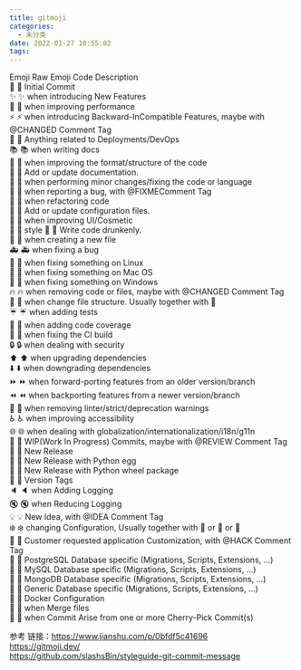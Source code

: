 ```yaml
---
title: gitmoji
categories:
  - 未分类
date: 2022-01-27 10:55:02
tags:
---
```


Emoji	Raw Emoji Code	Description  
🎉	:tada:	Initial Commit  
✨	:sparkles:	when introducing New Features  
🐎	:racehorse:	when improving performance  
⚡	:zap:	when introducing Backward-InCompatible Features, maybe with @CHANGED Comment Tag  
🚀	:rocket:	Anything related to Deployments/DevOps  
📚	:books:	when writing docs  
🎨	:art:	when improving the format/structure of the code  
📝  :memo: Add or update documentation.  
📝	:pencil:	when performing minor changes/fixing the code or language  
🐛	:bug:	when reporting a bug, with @FIXMEComment Tag  
🔨	:hammer:	when refactoring code  
🔧  :wrench: Add or update configuration files.  
💄	:lipstick:	when improving UI/Cosmetic  
💅  :nail_care: style
🍻  :beers: Write code drunkenly.  
📰	:newspaper:	when creating a new file  
🚑	:ambulance:	when fixing a bug  
🐧	:penguin:	when fixing something on Linux  
🍎	:apple:	when fixing something on Mac OS  
🏁	:checkered_flag:	when fixing something on Windows  
🔥	:fire:	when removing code or files, maybe with @CHANGED Comment Tag  
🚜	:tractor:	when change file structure. Usually together with 🎨  
☔	:umbrella:	when adding tests  
🔬	:microscope:	when adding code coverage  
💚	:green_heart:	when fixing the CI build  
🔒	:lock:	when dealing with security  
⬆️	:arrow_up:	when upgrading dependencies  
⬇️	:arrow_down:	when downgrading dependencies  
⏩	:fast_forward:	when forward-porting features from an older version/branch  
⏪	:rewind:	when backporting features from a newer version/branch  
👕	:shirt:	when removing linter/strict/deprecation warnings  
♿	:wheelchair:	when improving accessibility  
🌐	:globe_with_meridians:	when dealing with globalization/internationalization/i18n/g11n  
🚧	:construction:	WIP(Work In Progress) Commits, maybe with @REVIEW Comment Tag  
💎	:gem:	New Release  
🥚	:egg:	New Release with Python egg  
🎡	:ferris_wheel:	New Release with Python wheel package  
🔖	:bookmark:	Version Tags  
🔈	:speaker:	when Adding Logging  
🔇	:mute:	when Reducing Logging  
💡	:bulb:	New Idea, with @IDEA Comment Tag  
❄️	:snowflake:	changing Configuration, Usually together with 🐧 or 🎀 or 🚀  
🎀	:ribbon:	Customer requested application Customization, with @HACK Comment Tag  
🐘	:elephant:	PostgreSQL Database specific (Migrations, Scripts, Extensions, ...)  
🐬	:dolphin:	MySQL Database specific (Migrations, Scripts, Extensions, ...)  
🍃	:leaves:	MongoDB Database specific (Migrations, Scripts, Extensions, ...)  
🏦	:bank:	Generic Database specific (Migrations, Scripts, Extensions, ...)  
🐳	:whale:	Docker Configuration  
🤝	:handshake:	when Merge files  
🍒	:cherries:	when Commit Arise from one or more Cherry-Pick Commit(s)  





参考
链接：https://www.jianshu.com/p/0bfdf5c41696  
https://gitmoji.dev/  
https://github.com/slashsBin/styleguide-git-commit-message  